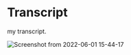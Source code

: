 # Transcript
my transcript.

![Screenshot from 2022-06-01 15-44-17](https://user-images.githubusercontent.com/103509971/171376239-678f5200-c912-4f85-8c81-de4db50d522a.png)
